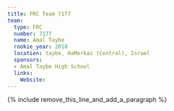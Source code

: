 ```yaml
---
title: FRC Team 7177
team:
  type: FRC
  number: 7177
  name: Amal Taybe
  rookie_year: 2018
  location: taybe, HaMerkaz (Central), Israel
  sponsors:
  - Amal Taybe High School
  links:
    Website:
---
```


{% include remove_this_line_and_add_a_paragraph %}
